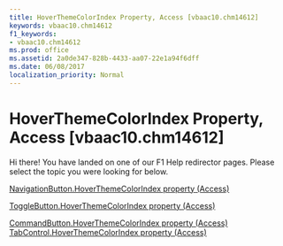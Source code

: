 ```yaml
---
title: HoverThemeColorIndex Property, Access [vbaac10.chm14612]
keywords: vbaac10.chm14612
f1_keywords:
- vbaac10.chm14612
ms.prod: office
ms.assetid: 2a0de347-828b-4433-aa07-22e1a94f6dff
ms.date: 06/08/2017
localization_priority: Normal
---
```



# HoverThemeColorIndex Property, Access [vbaac10.chm14612]

Hi there! You have landed on one of our F1 Help redirector pages. Please select the topic you were looking for below.

[NavigationButton.HoverThemeColorIndex property (Access)](http://msdn.microsoft.com/library/d2412f7c-0344-1a32-e95b-5abd04d9aabe%28Office.15%29.aspx)

[ToggleButton.HoverThemeColorIndex property (Access)](http://msdn.microsoft.com/library/40c60375-cd0b-73eb-1999-737b6d8cfc01%28Office.15%29.aspx)

[CommandButton.HoverThemeColorIndex property (Access)](http://msdn.microsoft.com/library/7fec39e2-f79f-1260-ff6f-9e634ff18fe0%28Office.15%29.aspx)
[TabControl.HoverThemeColorIndex property (Access)](http://msdn.microsoft.com/library/9e8e2111-33b5-0dc8-5949-f6512b7603e4%28Office.15%29.aspx)

